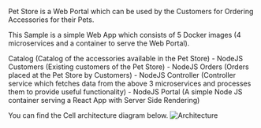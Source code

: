 Pet Store is a Web Portal which can be used by the Customers for Ordering Accessories for their Pets.

This Sample is a simple Web App which consists of 5 Docker images (4 microservices and a container to serve the Web Portal).

Catalog (Catalog of the accessories available in the Pet Store) - NodeJS
Customers (Existing customers of the Pet Store) - NodeJS
Orders (Orders placed at the Pet Store by Customers) - NodeJS
Controller (Controller service which fetches data from the above 3 microservices and processes them to provide useful functionality) - NodeJS
Portal (A simple Node JS container serving a React App with Server Side Rendering)

You can find the Cell architecture diagram below.
![Architecture](/xlight/courses/cellery/pet-store/assets/architecture.jpg)

